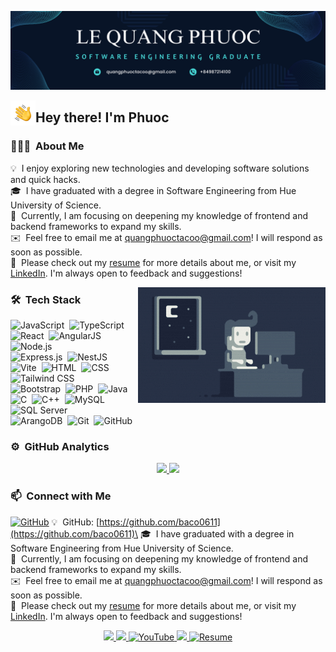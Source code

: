 ![Quang Phuoc Banner](https://raw.githubusercontent.com/LeQuangPhuoc2002/LeQuangPhuoc2002/master/assets/Blue.png)

<img alt="Night Coding" src="./assets/Hand%20Wave.gif" width='40' align="left"/><h2>Hey there! I'm Phuoc</h2>

<!-- ## 👋 &nbsp;Hey there! I'm Phuoc -->

### 👨🏻‍💻 &nbsp;About Me

💡 &nbsp;I enjoy exploring new technologies and developing software solutions and quick hacks.\
🎓 &nbsp;I have graduated with a degree in Software Engineering from Hue University of Science.\
🌱 &nbsp;Currently, I am focusing on deepening my knowledge of frontend and backend frameworks to expand my skills.\
✉️ &nbsp;Feel free to email me at quangphuoctacoo@gmail.com! I will respond as soon as possible.\
📄 &nbsp;Please check out my [resume](https://lequangphuoc2002.github.io/QuangPhuocCV/) for more details about me, or visit my [LinkedIn](https://www.linkedin.com/in/quangphuoc/). I'm always open to feedback and suggestions!


<img alt="Night Coding" src="https://raw.githubusercontent.com/LeQuangPhuoc2002/LeQuangPhuoc2002/master/assets/Night-Coding.gif" align="right"/>


### 🛠 &nbsp;Tech Stack

![JavaScript](https://img.shields.io/badge/-JavaScript-05122A?style=flat&logo=javascript)&nbsp;
![TypeScript](https://img.shields.io/badge/-TypeScript-05122A?style=flat&logo=typescript&logoColor=3178C6)&nbsp;
![React](https://img.shields.io/badge/-React-05122A?style=flat&logo=react)&nbsp;
![AngularJS](https://img.shields.io/badge/-AngularJS-05122A?style=flat&logo=angularjs)&nbsp;
![Node.js](https://img.shields.io/badge/-Node.js-05122A?style=flat&logo=node.js)&nbsp;\
![Express.js](https://img.shields.io/badge/-Express.js-05122A?style=flat&logo=express)&nbsp;
![NestJS](https://img.shields.io/badge/-NestJS-05122A?style=flat&logo=nestjs&logoColor=E0234E)&nbsp;
![Vite](https://img.shields.io/badge/-Vite-05122A?style=flat&logo=vite&logoColor=646CFF)&nbsp;
![HTML](https://img.shields.io/badge/-HTML-05122A?style=flat&logo=HTML5)&nbsp;
![CSS](https://img.shields.io/badge/-CSS-05122A?style=flat&logo=CSS3&logoColor=1572B6)&nbsp;
![Tailwind CSS](https://img.shields.io/badge/-Tailwind%20CSS-05122A?style=flat&logo=tailwindcss&logoColor=06B6D4)&nbsp;\
![Bootstrap](https://img.shields.io/badge/-Bootstrap-05122A?style=flat&logo=bootstrap&logoColor=563D7C)&nbsp;
![PHP](https://img.shields.io/badge/-PHP-05122A?style=flat&logo=php&logoColor=777BB4)&nbsp;
![Java](https://img.shields.io/badge/-Java-05122A?style=flat&logo=Java&logoColor=FFA518)&nbsp;
![C](https://img.shields.io/badge/-C-05122A?style=flat&logo=C&logoColor=A8B9CC)&nbsp;
![C++](https://img.shields.io/badge/-C++-05122A?style=flat&logo=C%2B%2B&logoColor=00599C)&nbsp;
![MySQL](https://img.shields.io/badge/-MySQL-05122A?style=flat&logo=mysql&logoColor=4479A1)&nbsp;
![SQL Server](https://img.shields.io/badge/-SQL%20Server-05122A?style=flat&logo=microsoft-sql-server)&nbsp;\
![ArangoDB](https://img.shields.io/badge/-ArangoDB-05122A?style=flat&logo=arangodb)&nbsp;
![Git](https://img.shields.io/badge/-Git-05122A?style=flat&logo=git)&nbsp;
![GitHub](https://img.shields.io/badge/-GitHub-05122A?style=flat&logo=github)&nbsp;


### ⚙️ &nbsp;GitHub Analytics

<p align="center">
<a href="https://github.com/LeQuangPhuoc2002">
  <img height="180em" src="https://github-readme-stats-eight-theta.vercel.app/api?username=LeQuangPhuoc2002&show_icons=true&theme=algolia&include_all_commits=true&count_private=true"/>
  <img height="180em" src="https://github-readme-stats-eight-theta.vercel.app/api/top-langs/?username=LeQuangPhuoc2002&layout=compact&langs_count=8&theme=algolia"/>
</a>
</p>

### 📫 &nbsp;Connect with Me

[![GitHub](https://img.shields.io/badge/GitHub-000?style=for-the-badge&logo=github&logoColor=white)](https://github.com/baco0611)
💡 &nbsp;GitHub: [https://github.com/baco0611](https://github.com/baco0611)\
🎓 &nbsp;I have graduated with a degree in Software Engineering from Hue University of Science.\
🌱 &nbsp;Currently, I am focusing on deepening my knowledge of frontend and backend frameworks to expand my skills.\
✉️ &nbsp;Feel free to email me at quangphuoctacoo@gmail.com! I will respond as soon as possible.\
📄 &nbsp;Please check out my [resume](https://lequangphuoc2002.github.io/QuangPhuocCV/) for more details about me, or visit my [LinkedIn](https://www.linkedin.com/in/quangphuoc/). I'm always open to feedback and suggestions!

<p align="center">
  <a href="https://www.linkedin.com/in/quangphuoc/" target="_blank">
    <img src="https://img.icons8.com/fluent/48/000000/linkedin.png"/>
  </a>
  <a href="https://github.com/LeQuangPhuoc2002" alt="GitHub">
    <img src="https://img.icons8.com/fluent/48/000000/github.png"/>
  </a> 
  <a href="https://www.youtube.com/@phuoclequang7518" target="_blank">
    <img src="https://img.icons8.com/fluent/48/000000/youtube-play.png" alt="YouTube"/>
  </a>
  <a href="mailto:quangphuoctacoo@gmail.com" alt="Email">
    <img src="https://img.icons8.com/fluent/48/000000/mailing.png"/>
  </a>
  <a href="https://lequangphuoc2002.github.io/QuangPhuocCV/" alt="Resume">
    <img src="https://img.icons8.com/fluent/48/000000/resume.png" alt="Resume"/>
  </a>
</p>
